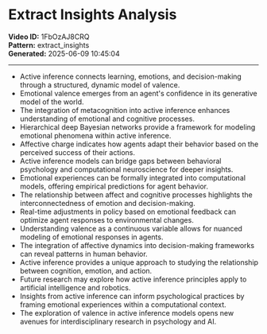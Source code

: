 # Extract Insights Analysis

**Video ID:** 1FbOzAJ8CRQ  
**Pattern:** extract_insights  
**Generated:** 2025-06-09 10:45:04  

---

- Active inference connects learning, emotions, and decision-making through a structured, dynamic model of valence.  
- Emotional valence emerges from an agent's confidence in its generative model of the world.  
- The integration of metacognition into active inference enhances understanding of emotional and cognitive processes.  
- Hierarchical deep Bayesian networks provide a framework for modeling emotional phenomena within active inference.  
- Affective charge indicates how agents adapt their behavior based on the perceived success of their actions.  
- Active inference models can bridge gaps between behavioral psychology and computational neuroscience for deeper insights.  
- Emotional experiences can be formally integrated into computational models, offering empirical predictions for agent behavior.  
- The relationship between affect and cognitive processes highlights the interconnectedness of emotion and decision-making.  
- Real-time adjustments in policy based on emotional feedback can optimize agent responses to environmental changes.  
- Understanding valence as a continuous variable allows for nuanced modeling of emotional responses in agents.  
- The integration of affective dynamics into decision-making frameworks can reveal patterns in human behavior.  
- Active inference provides a unique approach to studying the relationship between cognition, emotion, and action.  
- Future research may explore how active inference principles apply to artificial intelligence and robotics.  
- Insights from active inference can inform psychological practices by framing emotional experiences within a computational context.  
- The exploration of valence in active inference models opens new avenues for interdisciplinary research in psychology and AI.